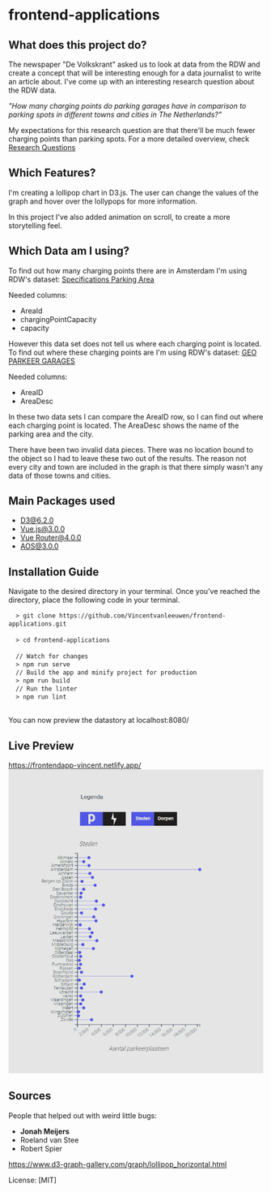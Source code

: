 # frontend-applications

## What does this project do?

The newspaper "De Volkskrant" asked us to look at data from the RDW and create a concept that will be interesting enough for a data journalist to write an article about.
I've come up with an interesting research question about the RDW data.

*"How many charging points do parking garages have in comparison to parking spots in different towns and cities in The Netherlands?"*

My expectations for this research question are that there'll be much fewer charging points than parking spots. 
For a more detailed overview, check [Research Questions](https://github.com/Vincentvanleeuwen/functional-programming/wiki/The-Research-of-the-Data)

## Which Features?

I'm creating a lollipop chart in D3.js. The user can change the values of the graph and hover over the lollypops for more information.

In this project I've also added animation on scroll, to create a more storytelling feel.

## Which Data am I using?

To find out how many charging points there are in Amsterdam I'm using RDW's dataset: [Specifications Parking Area](https://opendata.rdw.nl/Parkeren/Open-Data-Parkeren-SPECIFICATIES-PARKEERGEBIED/b3us-f26s)

Needed columns:
- AreaId
- chargingPointCapacity
- capacity

However this data set does not tell us where each charging point is located.
To find out where these charging points are I'm using RDW's dataset: [GEO PARKEER GARAGES](https://opendata.rdw.nl/Parkeren/GEO-Parkeer-Garages/t5pc-eb34)

Needed columns:
- AreaID
- AreaDesc

In these two data sets I can compare the AreaID row, so I can find out where each charging point is located.
The AreaDesc shows the name of the parking area and the city.

There have been two invalid data pieces. There was no location bound to the object so I had to leave these two out of the results.
The reason not every city and town are included in the graph is that there simply wasn't any data of those towns and cities.
## Main Packages used
- [D3@6.2.0](https://www.npmjs.com/package/d3)
- [Vue.js@3.0.0](https://www.npmjs.com/package/vue)
- [Vue Router@4.0.0](https://unpkg.com/vue-router@next)
- [AOS@3.0.0](https://www.npmjs.com/package/aos)

## Installation Guide

Navigate to the desired directory in your terminal. Once you've reached the directory, place the following code in your terminal.

```terminal
  > git clone https://github.com/Vincentvanleeuwen/frontend-applications.git
  
  > cd frontend-applications
  
  // Watch for changes
  > npm run serve
  // Build the app and minify project for production
  > npm run build
  // Run the linter
  > npm run lint
  
```

You can now preview the datastory at localhost:8080/

## Live Preview

https://frontendapp-vincent.netlify.app/
![Vue D3 Graph](https://github.com/Vincentvanleeuwen/frontend-applications/blob/main/public/media/preview.png)

## Sources

People that helped out with weird little bugs: 
- **Jonah Meijers**
- Roeland van Stee
- Robert Spier 

https://www.d3-graph-gallery.com/graph/lollipop_horizontal.html

License: [MIT]
